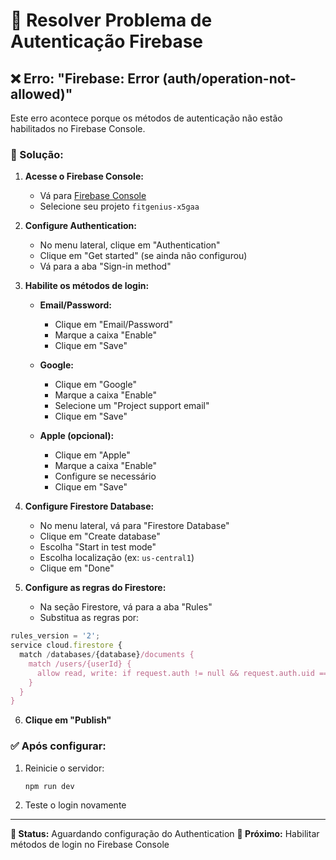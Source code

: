 # 🔐 Resolver Problema de Autenticação Firebase

## **❌ Erro: "Firebase: Error (auth/operation-not-allowed)"**

Este erro acontece porque os métodos de autenticação não estão habilitados no Firebase Console.

### **🔧 Solução:**

1. **Acesse o Firebase Console:**
   - Vá para [Firebase Console](https://console.firebase.google.com/)
   - Selecione seu projeto `fitgenius-x5gaa`

2. **Configure Authentication:**
   - No menu lateral, clique em "Authentication"
   - Clique em "Get started" (se ainda não configurou)
   - Vá para a aba "Sign-in method"

3. **Habilite os métodos de login:**
   - **Email/Password:**
     - Clique em "Email/Password"
     - Marque a caixa "Enable"
     - Clique em "Save"
   
   - **Google:**
     - Clique em "Google"
     - Marque a caixa "Enable"
     - Selecione um "Project support email"
     - Clique em "Save"
   
   - **Apple (opcional):**
     - Clique em "Apple"
     - Marque a caixa "Enable"
     - Configure se necessário
     - Clique em "Save"

4. **Configure Firestore Database:**
   - No menu lateral, vá para "Firestore Database"
   - Clique em "Create database"
   - Escolha "Start in test mode"
   - Escolha localização (ex: `us-central1`)
   - Clique em "Done"

5. **Configure as regras do Firestore:**
   - Na seção Firestore, vá para a aba "Rules"
   - Substitua as regras por:

```javascript
rules_version = '2';
service cloud.firestore {
  match /databases/{database}/documents {
    match /users/{userId} {
      allow read, write: if request.auth != null && request.auth.uid == userId;
    }
  }
}
```

6. **Clique em "Publish"**

### **✅ Após configurar:**

1. Reinicie o servidor:
   ```bash
   npm run dev
   ```

2. Teste o login novamente

---

**🎯 Status:** Aguardando configuração do Authentication
**🔧 Próximo:** Habilitar métodos de login no Firebase Console
